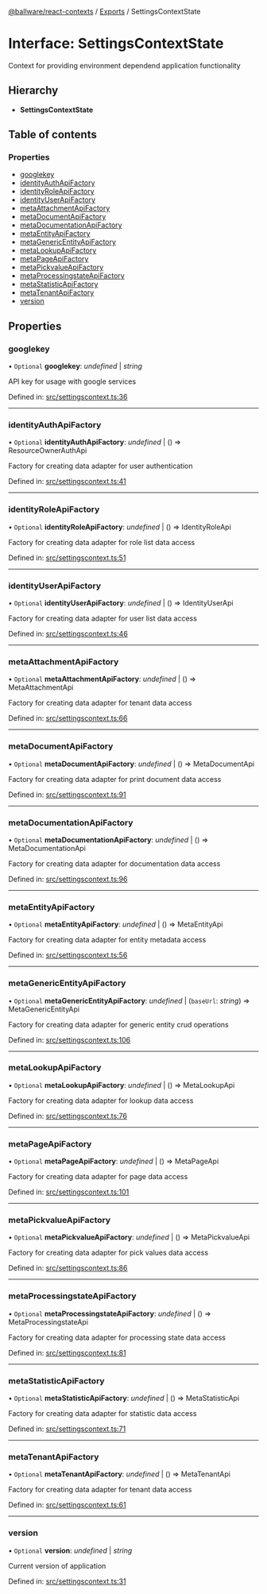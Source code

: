 [@ballware/react-contexts](../README.md) / [Exports](../modules.md) / SettingsContextState

# Interface: SettingsContextState

Context for providing environment dependend application functionality

## Hierarchy

* **SettingsContextState**

## Table of contents

### Properties

- [googlekey](settingscontextstate.md#googlekey)
- [identityAuthApiFactory](settingscontextstate.md#identityauthapifactory)
- [identityRoleApiFactory](settingscontextstate.md#identityroleapifactory)
- [identityUserApiFactory](settingscontextstate.md#identityuserapifactory)
- [metaAttachmentApiFactory](settingscontextstate.md#metaattachmentapifactory)
- [metaDocumentApiFactory](settingscontextstate.md#metadocumentapifactory)
- [metaDocumentationApiFactory](settingscontextstate.md#metadocumentationapifactory)
- [metaEntityApiFactory](settingscontextstate.md#metaentityapifactory)
- [metaGenericEntityApiFactory](settingscontextstate.md#metagenericentityapifactory)
- [metaLookupApiFactory](settingscontextstate.md#metalookupapifactory)
- [metaPageApiFactory](settingscontextstate.md#metapageapifactory)
- [metaPickvalueApiFactory](settingscontextstate.md#metapickvalueapifactory)
- [metaProcessingstateApiFactory](settingscontextstate.md#metaprocessingstateapifactory)
- [metaStatisticApiFactory](settingscontextstate.md#metastatisticapifactory)
- [metaTenantApiFactory](settingscontextstate.md#metatenantapifactory)
- [version](settingscontextstate.md#version)

## Properties

### googlekey

• `Optional` **googlekey**: *undefined* \| *string*

API key for usage with google services

Defined in: [src/settingscontext.ts:36](https://github.com/frankball/ballware-react-contexts/blob/d61edea/src/settingscontext.ts#L36)

___

### identityAuthApiFactory

• `Optional` **identityAuthApiFactory**: *undefined* \| () => ResourceOwnerAuthApi

Factory for creating data adapter for user authentication

Defined in: [src/settingscontext.ts:41](https://github.com/frankball/ballware-react-contexts/blob/d61edea/src/settingscontext.ts#L41)

___

### identityRoleApiFactory

• `Optional` **identityRoleApiFactory**: *undefined* \| () => IdentityRoleApi

Factory for creating data adapter for role list data access

Defined in: [src/settingscontext.ts:51](https://github.com/frankball/ballware-react-contexts/blob/d61edea/src/settingscontext.ts#L51)

___

### identityUserApiFactory

• `Optional` **identityUserApiFactory**: *undefined* \| () => IdentityUserApi

Factory for creating data adapter for user list data access

Defined in: [src/settingscontext.ts:46](https://github.com/frankball/ballware-react-contexts/blob/d61edea/src/settingscontext.ts#L46)

___

### metaAttachmentApiFactory

• `Optional` **metaAttachmentApiFactory**: *undefined* \| () => MetaAttachmentApi

Factory for creating data adapter for tenant data access

Defined in: [src/settingscontext.ts:66](https://github.com/frankball/ballware-react-contexts/blob/d61edea/src/settingscontext.ts#L66)

___

### metaDocumentApiFactory

• `Optional` **metaDocumentApiFactory**: *undefined* \| () => MetaDocumentApi

Factory for creating data adapter for print document data access

Defined in: [src/settingscontext.ts:91](https://github.com/frankball/ballware-react-contexts/blob/d61edea/src/settingscontext.ts#L91)

___

### metaDocumentationApiFactory

• `Optional` **metaDocumentationApiFactory**: *undefined* \| () => MetaDocumentationApi

Factory for creating data adapter for documentation data access

Defined in: [src/settingscontext.ts:96](https://github.com/frankball/ballware-react-contexts/blob/d61edea/src/settingscontext.ts#L96)

___

### metaEntityApiFactory

• `Optional` **metaEntityApiFactory**: *undefined* \| () => MetaEntityApi

Factory for creating data adapter for entity metadata access

Defined in: [src/settingscontext.ts:56](https://github.com/frankball/ballware-react-contexts/blob/d61edea/src/settingscontext.ts#L56)

___

### metaGenericEntityApiFactory

• `Optional` **metaGenericEntityApiFactory**: *undefined* \| (`baseUrl`: *string*) => MetaGenericEntityApi

Factory for creating data adapter for generic entity crud operations

Defined in: [src/settingscontext.ts:106](https://github.com/frankball/ballware-react-contexts/blob/d61edea/src/settingscontext.ts#L106)

___

### metaLookupApiFactory

• `Optional` **metaLookupApiFactory**: *undefined* \| () => MetaLookupApi

Factory for creating data adapter for lookup data access

Defined in: [src/settingscontext.ts:76](https://github.com/frankball/ballware-react-contexts/blob/d61edea/src/settingscontext.ts#L76)

___

### metaPageApiFactory

• `Optional` **metaPageApiFactory**: *undefined* \| () => MetaPageApi

Factory for creating data adapter for page data access

Defined in: [src/settingscontext.ts:101](https://github.com/frankball/ballware-react-contexts/blob/d61edea/src/settingscontext.ts#L101)

___

### metaPickvalueApiFactory

• `Optional` **metaPickvalueApiFactory**: *undefined* \| () => MetaPickvalueApi

Factory for creating data adapter for pick values data access

Defined in: [src/settingscontext.ts:86](https://github.com/frankball/ballware-react-contexts/blob/d61edea/src/settingscontext.ts#L86)

___

### metaProcessingstateApiFactory

• `Optional` **metaProcessingstateApiFactory**: *undefined* \| () => MetaProcessingstateApi

Factory for creating data adapter for processing state data access

Defined in: [src/settingscontext.ts:81](https://github.com/frankball/ballware-react-contexts/blob/d61edea/src/settingscontext.ts#L81)

___

### metaStatisticApiFactory

• `Optional` **metaStatisticApiFactory**: *undefined* \| () => MetaStatisticApi

Factory for creating data adapter for statistic data access

Defined in: [src/settingscontext.ts:71](https://github.com/frankball/ballware-react-contexts/blob/d61edea/src/settingscontext.ts#L71)

___

### metaTenantApiFactory

• `Optional` **metaTenantApiFactory**: *undefined* \| () => MetaTenantApi

Factory for creating data adapter for tenant data access

Defined in: [src/settingscontext.ts:61](https://github.com/frankball/ballware-react-contexts/blob/d61edea/src/settingscontext.ts#L61)

___

### version

• `Optional` **version**: *undefined* \| *string*

Current version of application

Defined in: [src/settingscontext.ts:31](https://github.com/frankball/ballware-react-contexts/blob/d61edea/src/settingscontext.ts#L31)
